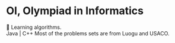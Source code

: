 # OI, Olympiad in Informatics
🎈 Learning algorithms.  
Java | C++
Most of the problems sets are from Luogu and USACO.
